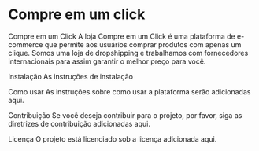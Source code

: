 # Compre em um click
Compre em um Click
A loja Compre em um Click é uma plataforma de e-commerce que permite aos usuários comprar produtos com apenas um clique. Somos uma loja de dropshipping e trabalhamos com fornecedores internacionais para assim garantir o melhor preço para você.

Instalação
As instruções de instalação

Como usar
As instruções sobre como usar a plataforma serão adicionadas aqui.

Contribuição
Se você deseja contribuir para o projeto, por favor, siga as diretrizes de contribuição adicionadas aqui.

Licença
O projeto está licenciado sob a licença adicionada aqui.
